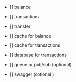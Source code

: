 * [] balance
* [] transactions
* [] transfer


* [] cache for balance
* [] cache for transactions
* [] database for transactions

* [] queue or pub/sub (optional)
* [] swagger (optional )